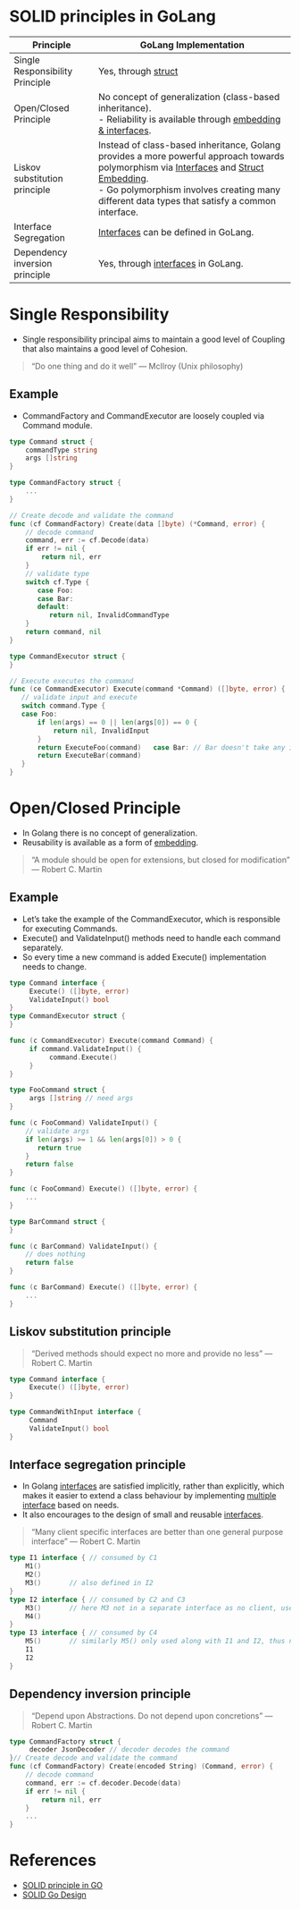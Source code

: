 # SOLID principles in GoLang

| Principle                                                   | GoLang Implementation                                                                                                                                                                                                                                                     |
|-------------------------------------------------------------|---------------------------------------------------------------------------------------------------------------------------------------------------------------------------------------------------------------------------------------------------------------------------|
| Single Responsibility Principle                             | Yes, through [struct](Structs.md)                                                                                                                                                                                                                                         |
| Open/Closed Principle                                       | No concept of generalization (class-based inheritance). <br/>- Reliability is available through [embedding & interfaces](Interfaces.md).                                                                                                                                  |
| Liskov substitution principle                               | Instead of class-based inheritance, Golang provides a more powerful approach towards polymorphism via [Interfaces](Interfaces.md) and [Struct Embedding](Structs.md). <br/>- Go polymorphism involves creating many different data types that satisfy a common interface. |
| Interface Segregation                                       | [Interfaces](Interfaces.md) can be defined in GoLang.                                                                                                                                                                                                                     |
| Dependency inversion principle                              | Yes, through [interfaces](Interfaces.md) in GoLang.                                                                                                                                                                                                                       |

# Single Responsibility
- Single responsibility principal aims to maintain a good level of Coupling that also maintains a good level of Cohesion.

> “Do one thing and do it well” — McIlroy (Unix philosophy)

## Example
- CommandFactory and CommandExecutor are loosely coupled via Command module.

````go
type Command struct {
    commandType string 
    args []string
}

type CommandFactory struct {
    ...
}

// Create decode and validate the command
func (cf CommandFactory) Create(data []byte) (*Command, error) {
    // decode command
    command, err := cf.Decode(data)
    if err != nil {
        return nil, err
    }
    // validate type
    switch cf.Type { 
       case Foo:
       case Bar:
       default:
          return nil, InvalidCommandType    
    }
    return command, nil
}

type CommandExecutor struct {
}

// Execute executes the command 
func (ce CommandExecutor) Execute(command *Command) ([]byte, error) {
   // validate input and execute 
   switch command.Type {
   case Foo: 
       if len(args) == 0 || len(args[0]) == 0 {
           return nil, InvalidInput
       }
       return ExecuteFoo(command)   case Bar: // Bar doesn't take any input
       return ExecuteBar(command)
   }
}
````

# Open/Closed Principle
- In Golang there is no concept of generalization.
- Reusability is available as a form of [embedding](Interfaces.md).

> “A module should be open for extensions, but closed for modification” — Robert C. Martin

## Example
- Let’s take the example of the CommandExecutor, which is responsible for executing Commands.
- Execute() and ValidateInput() methods need to handle each command separately.
- So every time a new command is added Execute() implementation needs to change.

````go
type Command interface {
     Execute() ([]byte, error)
     ValidateInput() bool
}
type CommandExecutor struct {
}

func (c CommandExecutor) Execute(command Command) {
     if command.ValidateInput() {
          command.Execute()
     }
}

type FooCommand struct {
     args []string // need args
}

func (c FooCommand) ValidateInput() {
    // validate args 
    if len(args) >= 1 && len(args[0]) > 0 {
       return true
    }
    return false
}

func (c FooCommand) Execute() ([]byte, error) {
    ...
}

type BarCommand struct {
}

func (c BarCommand) ValidateInput() {
    // does nothing 
    return false
}

func (c BarCommand) Execute() ([]byte, error) {
    ...
}
````

## Liskov substitution principle

> “Derived methods should expect no more and provide no less” — Robert C. Martin

````go
type Command interface {
     Execute() ([]byte, error)
}

type CommandWithInput interface {
     Command
     ValidateInput() bool
}
````

## Interface segregation principle
- In Golang [interfaces](Interfaces.md) are satisfied implicitly, rather than explicitly, which makes it easier to extend a class behaviour by implementing [multiple interface](Interfaces.md) based on needs.
- It also encourages to the design of small and reusable [interfaces](Interfaces.md).

> “Many client specific interfaces are better than one general purpose interface” — Robert C. Martin

````go
type I1 interface { // consumed by C1
    M1()
    M2()
    M3()       // also defined in I2
}
type I2 interface { // consumed by C2 and C3
    M3()       // here M3 not in a separate interface as no client, use an interface with only M3()
    M4()
}
type I3 interface { // consumed by C4
    M5()       // similarly M5() only used along with I1 and I2, thus not needed to have it in a separate interface
    I1
    I2
}
````

## Dependency inversion principle

> “Depend upon Abstractions. Do not depend upon concretions” — Robert C. Martin

````go
type CommandFactory struct {
     decoder JsonDecoder // decoder decodes the command
}// Create decode and validate the command
func (cf CommandFactory) Create(encoded String) (Command, error) {
    // decode command
    command, err := cf.decoder.Decode(data)
    if err != nil {
        return nil, err
    }
    ...
}
````

# References
- [SOLID principle in GO](https://s8sg.medium.com/solid-principle-in-go-e1a624290346)
- [SOLID Go Design](https://dave.cheney.net/2016/08/20/solid-go-design)